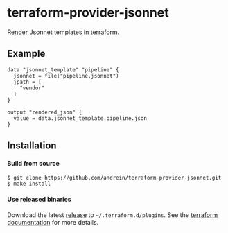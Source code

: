# terraform-provider-jsonnet

Render Jsonnet templates in terraform.

## Example
```hcl-terraform
data "jsonnet_template" "pipeline" {
  jsonnet = file("pipeline.jsonnet")
  jpath = [
    "vendor"
  ]
}

output "rendered_json" {
  value = data.jsonnet_template.pipeline.json
}
```

## Installation

#### Build from source

```shell script
$ git clone https://github.com/andrein/terraform-provider-jsonnet.git
$ make install
```

#### Use released binaries

Download the latest [release](https://github.com/andrein/terraform-provider-jsonnet/releases/) to `~/.terraform.d/plugins`. See the [terraform documentation](https://www.terraform.io/docs/configuration/providers.html#third-party-plugins) for more details.
